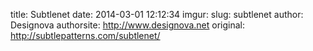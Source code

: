 title: Subtlenet
date: 2014-03-01 12:12:34
imgur: 
slug: subtlenet
author: Designova
authorsite: http://www.designova.net
original: http://subtlepatterns.com/subtlenet/
